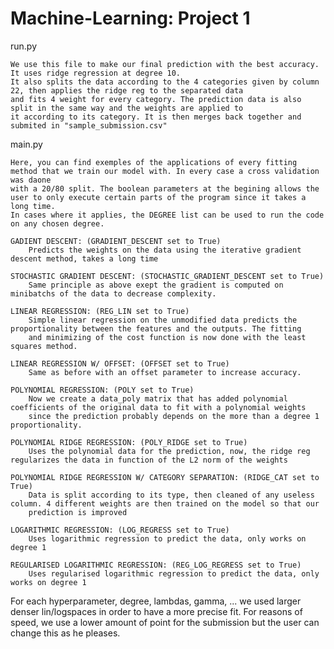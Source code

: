 # Machine-Learning: Project 1



run.py

	We use this file to make our final prediction with the best accuracy. It uses ridge regression at degree 10. 
	It also splits the data according to the 4 categories given by column 22, then applies the ridge reg to the separated data
	and fits 4 weight for every category. The prediction data is also split in the same way and the weights are applied to 
	it according to its category. It is then merges back together and submited in "sample_submission.csv"
	
main.py

	Here, you can find exemples of the applications of every fitting method that we train our model with. In every case a cross validation was daone
	with a 20/80 split. The boolean parameters at the begining allows the user to only execute certain parts of the program since it takes a long time.
	In cases where it applies, the DEGREE list can be used to run the code on any chosen degree.
	
	GADIENT DESCENT: (GRADIENT_DESCENT set to True)
		Predicts the weights on the data using the iterative gradient descent method, takes a long time
	
	STOCHASTIC GRADIENT DESCENT: (STOCHASTIC_GRADIENT_DESCENT set to True)
		Same principle as above exept the gradient is computed on minibatchs of the data to decrease complexity.
	
	LINEAR REGRESSION: (REG_LIN set to True)
		Simple linear regression on the unmodified data predicts the proportionality between the features and the outputs. The fitting
		and minimizing of the cost function is now done with the least squares method.
	
	LINEAR REGRESSION W/ OFFSET: (OFFSET set to True)
		Same as before with an offset parameter to increase accuracy.
	
	POLYNOMIAL REGRESSION: (POLY set to True)
		Now we create a data_poly matrix that has added polynomial coefficients of the original data to fit with a polynomial weights
		since the prediction probably depends on the more than a degree 1 proportionality.
	
	POLYNOMIAL RIDGE REGRESSION: (POLY_RIDGE set to True)
		Uses the polynomial data for the prediction, now, the ridge reg regularizes the data in function of the L2 norm of the weights		
	
	POLYNOMIAL RIDGE REGRESSION W/ CATEGORY SEPARATION: (RIDGE_CAT set to True)	
		Data is split according to its type, then cleaned of any useless column. 4 different weights are then trained on the model so that our 
		prediction is improved
	
	LOGARITHMIC REGRESSION: (LOG_REGRESS set to True)
		Uses logarithmic regression to predict the data, only works on degree 1
	
	REGULARISED LOGARITHMIC REGRESSION: (REG_LOG_REGRESS set to True)
		Uses regularised logarithmic regression to predict the data, only works on degree 1

		
For each hyperparameter, degree, lambdas, gamma, ... we used larger denser lin/logspaces in order to have a more precise fit. For
reasons of speed, we use a lower amount of point for the submission but the user can change this as he pleases.
